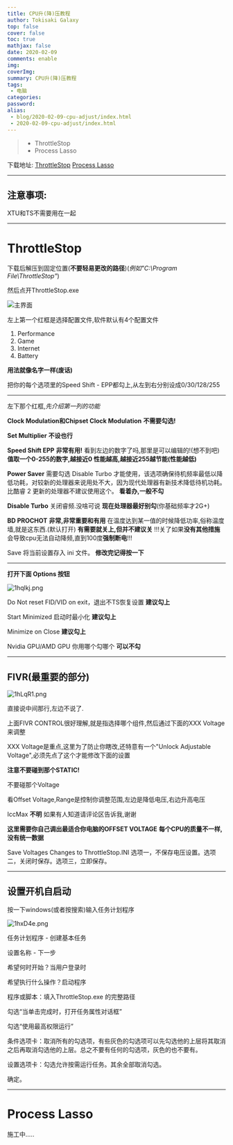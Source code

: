 ```yaml
---
title: CPU升(降)压教程
author: Tokisaki Galaxy
top: false
cover: false
toc: true
mathjax: false
date: 2020-02-09
comments: enable
img: 
coverImg: 
summary: CPU升(降)压教程
tags:
 - 电脑
categories: 
password: 
alias:
 - blog/2020-02-09-cpu-adjust/index.html
 - 2020-02-09-cpu-adjust/index.html
---
```



>* ThrottleStop
>* Process Lasso

下载地址:
[ThrottleStop](https://www.techpowerup.com/download/techpowerup-throttlestop/)
[Process Lasso](https://dl.bitsum.com/files/processlassosetup64.exe)

-----

## 注意事项:

XTU和TS不需要用在一起

-----

# ThrottleStop

下载后解压到固定位置(**不要轻易更改的路径**)(*例如"C:\Program File\ThrottleStop"*)

然后点开ThrottleStop.exe

![主界面](https://s2.ax1x.com/2020/02/09/1h5Vqs.png)

左上第一个红框是选择配置文件,软件默认有4个配置文件

 1. Performance
 2. Game
 3. Internet
 4. Battery
 
**用法就像名字一样(废话)**

把你的每个选项里的Speed Shift - EPP都勾上,从左到右分别设成0/30/128/255

----------

左下那个红框,*先介绍第一列的功能*

**Clock Modulation和Chipset Clock Modulation**
**不需要勾选!**

**Set Multiplier**
**不设也行**

**Speed Shift EPP** **非常有用!**
看到左边的数字了吗,那里是可以编辑的!(想不到吧)
**值取一个0-255的数字,越接近0 性能越高,越接近255越节能(性能越低)**

**Power Saver** 需要勾选 Disable Turbo 才能使用，该选项确保待机频率最低以降低功耗，对较新的处理器来说用处不大，因为现代处理器有新技术降低待机功耗。比酷睿 2 更新的处理器不建议使用这个。
**看着办,一般不勾**

**Disable Turbo** 关闭睿频.没啥可说
**现在处理器最好别勾**(你基础频率才2G+)

**BD PROCHOT** **非常,非常重要和有用**
在温度达到某一值的时候降低功率,俗称温度墙,就是这东西.(默认打开)
**有需要就关上,但并不建议关**
!!!关了如果**没有其他措施**会导致cpu无法自动降频,直到100度**强制断电**!!!

Save 将当前设置存入 ini 文件。
**修改完记得按一下**

-----

**打开下面 Options 按钮**

![1hqlkj.png](https://s2.ax1x.com/2020/02/09/1hqlkj.png)

Do Not reset FID/VID on exit，退出不TS恢复设置
**建议勾上**

Start Minimized 启动时最小化
**建议勾上**

Minimize on Close 
**建议勾上**

Nvidia GPU/AMD GPU 你用哪个勾哪个
**可以不勾**

-----

## FIVR(最重要的部分)

![1hLqR1.png](https://s2.ax1x.com/2020/02/09/1hLqR1.png)

直接说中间那行,左边不说了.

上面FIVR CONTROL很好理解,就是指选择哪个组件,然后通过下面的XXX Voltage来调整

XXX Voltage是重点,这里为了防止你瞎改,还特意有一个"Unlock Adjustable Voltage",必须先点了这个才能修改下面的设置

**注意不要碰到那个STATIC!**

不要碰那个Voltage

看Offset Voltage,Range是控制你调整范围,左边是降低电压,右边升高电压

IccMax **不明**
如果有人知道请评论区告诉我,谢谢

**这里需要你自己调出最适合你电脑的OFFSET VOLTAGE**
**每个CPU的质量不一样,没有统一数据**

Save Voltages Changes to ThrottleStop.INI 选项一，不保存电压设置。选项二，关闭时保存。选项三，立即保存。

-----

## 设置开机自启动

按一下windows(或者按搜索)输入任务计划程序

![1hxD4e.png](https://s2.ax1x.com/2020/02/09/1hxD4e.png)

任务计划程序 - 创建基本任务

设置名称 - 下一步

希望何时开始？当用户登录时

希望执行什么操作？启动程序

程序或脚本：填入ThrottleStop.exe 的完整路径

勾选“当单击完成时，打开任务属性对话框”

勾选“使用最高权限运行”

条件选项卡：取消所有的勾选项，有些灰色的勾选项可以先勾选他的上层将其取消之后再取消勾选他的上层。总之不要有任何的勾选项，灰色的也不要有。

设置选项卡：勾选允许按需运行任务。其余全部取消勾选。

确定。

-----

# Process Lasso

施工中.....
